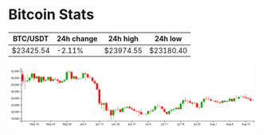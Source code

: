 # Bitcoin Stats

BTC/USDT|24h change|24h high|24h low|
|---|---|---|---|
|$23425.54|-2.11%|$23974.55|$23180.40|

<img src="./chart.svg">
